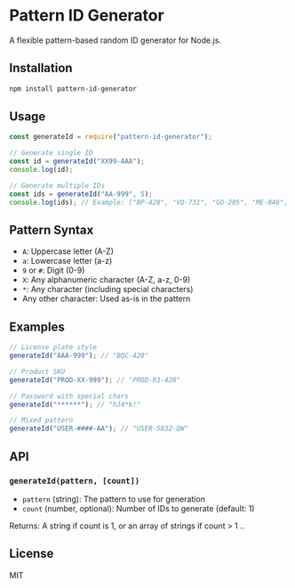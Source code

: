 # Pattern ID Generator

A flexible pattern-based random ID generator for Node.js.

## Installation

```bash
npm install pattern-id-generator
```

## Usage

```javascript
const generateId = require("pattern-id-generator");

// Generate single ID
const id = generateId("XX99-AAA");
console.log(id);

// Generate multiple IDs
const ids = generateId("AA-999", 5);
console.log(ids); // Example: ["BP-428", "VQ-731", "GD-205", "ME-846", "AJ-392"]
```

## Pattern Syntax

- `A`: Uppercase letter (A-Z)
- `a`: Lowercase letter (a-z)
- `9` or `#`: Digit (0-9)
- `X`: Any alphanumeric character (A-Z, a-z, 0-9)
- `*`: Any character (including special characters)
- Any other character: Used as-is in the pattern

## Examples

```javascript
// License plate style
generateId("AAA-999"); // "BQC-428"

// Product SKU
generateId("PROD-XX-999"); // "PROD-R3-428"

// Password with special chars
generateId("******"); // "hJ4*k!"

// Mixed pattern
generateId("USER-####-AA"); // "USER-5832-QW"
```

## API

### `generateId(pattern, [count])`

- `pattern` (string): The pattern to use for generation
- `count` (number, optional): Number of IDs to generate (default: 1)

Returns: A string if count is 1, or an array of strings if count > 1 ..

## License

MIT
